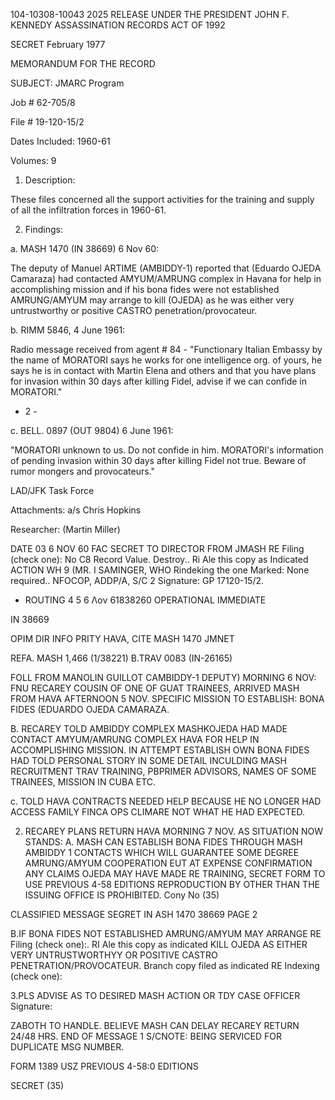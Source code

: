 104-10308-10043
2025 RELEASE UNDER THE PRESIDENT JOHN F. KENNEDY ASSASSINATION RECORDS ACT OF 1992

SECRET
February 1977

MEMORANDUM FOR THE RECORD

SUBJECT:  JMARC Program

Job # 62-705/8

File # 19-120-15/2

Dates Included: 1960-61

Volumes: 9

1. Description:

These files concerned all the support activities
for the training and supply of all the infiltration forces
in 1960-61.

2. Findings:

a. MASH 1470 (IN 38669) 6 Nov 60:

The deputy of Manuel ARTIME (AMBIDDY-1)
reported that (Eduardo OJEDA Camaraza) had contacted
AMYUM/AMRUNG complex in Havana for help in accomplishing
mission and if his bona fides were not established
AMRUNG/AMYUM may arrange to kill (OJEDA) as he was either
very untrustworthy or positive CASTRO penetration/provocateur.

b. RIMM 5846, 4 June 1961:

Radio message received from agent # 84 -
"Functionary Italian Embassy by the name of MORATORI says
he works for one intelligence org. of yours, he says he is
in contact with Martin Elena and others and that you have
plans for invasion within 30 days after killing Fidel,
advise if we can confide in MORATORI."

- 2 -

c. BELL. 0897 (OUT 9804) 6 June 1961:

"MORATORI unknown to us. Do not confide in him.
MORATORI's information of pending invasion within 30 days
after killing Fidel not true. Beware of rumor mongers and
provocateurs."

LAD/JFK Task Force

Attachments: a/s Chris Hopkins

Researcher: (Martin Miller)

DATE
03
6 NOV 60
FAC
SECRET
TO
DIRECTOR
FROM
JMASH
RE Filing (check one):
No C8 Record Value. Destroy..
Ri Ale this copy as Indicated
ACTION
WH 9 (MR. I SAMINGER, WHO
Rindeking the one
Marked:
None required..
NFOCOP, ADDP/A, S/C 2
Signature:
GP
17120-15/2.
* ROUTING
4
5
6
Λον 61838260
OPERATIONAL IMMEDIATE

IN 38669

OPIM DIR INFO PRITY HAVA, CITE MASH 1470
JMNET

REFA. MASH 1,466 (1/38221)
B.TRAV 0083 (IN-26165)

FOLL FROM MANOLIN GUILLOT CAMBIDDY-1 DEPUTY) MORNING 6 NOV:
FNU RECAREY COUSIN OF ONE OF GUAT TRAINEES, ARRIVED MASH
FROM HAVA AFTERNOON 5 NOV. SPECIFIC MISSION TO ESTABLISH: BONA
FIDES (EDUARDO OJEDA CAMARAZA.

B. RECAREY TOLD AMBIDDY COMPLEX MASHKOJEDA HAD MADE CONTACT
AMYUM/AMRUNG COMPLEX HAVA FOR HELP IN ACCOMPLISHING MISSION. IN
ATTEMPT ESTABLISH OWN BONA FIDES HAD TOLD PERSONAL STORY IN SOME
DETAIL INCULDING MASH RECRUITMENT TRAV TRAINING, PBPRIMER ADVISORS,
NAMES OF SOME TRAINEES, MISSION IN CUBA ETC.

c. TOLD HAVA CONTRACTS NEEDED HELP BECAUSE HE NO LONGER HAD
ACCESS FAMILY FINCA OPS CLIMARE NOT WHAT HE HAD EXPECTED.

2. RECAREY PLANS RETURN HAVA MORNING 7 NOV. AS SITUATION
NOW STANDS:
A. MASH CAN ESTABLISH BONA FIDES THROUGH MASH AMBIDDY
1
CONTACTS WHICH WILL GUARANTEE SOME DEGREE AMRUNG/AMYUM COOPERATION
EUT AT EXPENSE CONFIRMATION ANY CLAIMS OJEDA MAY HAVE MADE RE TRAINING,
SECRET
FORM TO USE PREVIOUS
4-58
EDITIONS
REPRODUCTION BY OTHER THAN THE ISSUING OFFICE IS PROHIBITED.
Cony No
(35)

CLASSIFIED MESSAGE
SEGRET
IN
ASH 1470
38669
PAGE
2

B.IF BONA FIDES NOT ESTABLISHED AMRUNG/AMYUM MAY ARRANGE
RE Filing (check one):.
RI Ale this copy as indicated
KILL OJEDA AS EITHER VERY UNTRUSTWORTHYY OR POSITIVE CASTRO
PENETRATION/PROVOCATEUR.
Branch copy filed as indicated
RE Indexing (check one):

3.PLS ADVISE AS TO DESIRED MASH ACTION OR TDY CASE OFFICER
Signature:

ZABOTH TO HANDLE. BELIEVE MASH CAN DELAY RECAREY RETURN 24/48 HRS.
END OF MESSAGE
1
S/CNOTE: BEING SERVICED FOR DUPLICATE MSG NUMBER.

FORM 1389 USZ PREVIOUS
4-58:0
EDITIONS

SECRET
(35)
